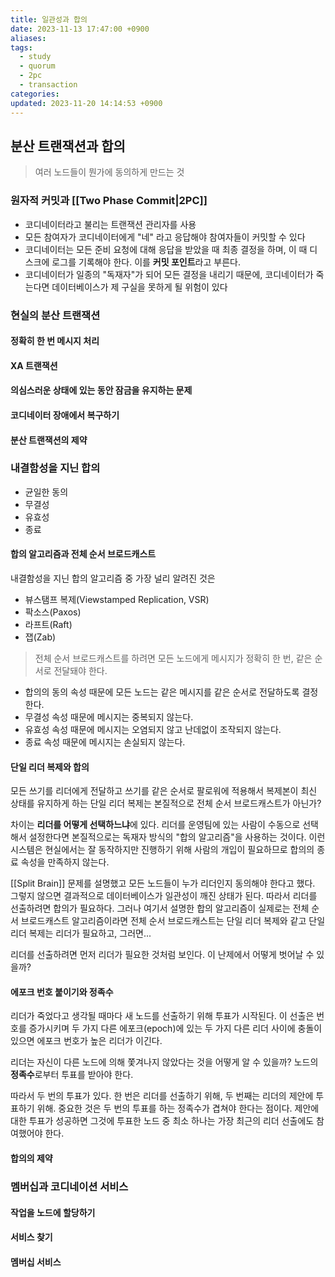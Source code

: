 ```yaml
---
title: 일관성과 합의
date: 2023-11-13 17:47:00 +0900
aliases: 
tags:
  - study
  - quorum
  - 2pc
  - transaction
categories: 
updated: 2023-11-20 14:14:53 +0900
---
```


## 분산 트랜잭션과 합의

> 여러 노드들이 뭔가에 동의하게 만드는 것

### 원자적 커밋과 [[Two Phase Commit|2PC]]

- 코디네이터라고 불리는 트랜잭션 관리자를 사용
- 모든 참여자가 코디네이터에게 "네" 라고 응답해야 참여자들이 커밋할 수 있다
- 코디네이터는 모든 준비 요청에 대해 응답을 받았을 때 최종 결정을 하며, 이 때 디스크에 로그를 기록해야 한다. 이를 **커밋 포인트**라고 부른다.
- 코디네이터가 일종의 "독재자"가 되어 모든 결정을 내리기 때문에, 코디네이터가 죽는다면 데이터베이스가 제 구실을 못하게 될 위험이 있다

### 현실의 분산 트랜잭션

#### 정확히 한 번 메시지 처리

#### XA 트랜잭션

#### 의심스러운 상태에 있는 동안 잠금을 유지하는 문제

#### 코디네이터 장애에서 복구하기

#### 분산 트랜잭션의 제약

### 내결함성을 지닌 합의

- 균일한 동의
- 무결성
- 유효성
- 종료

#### 합의 알고리즘과 전체 순서 브로드캐스트

내결함성을 지닌 합의 알고리즘 중 가장 널리 알려진 것은 

- 뷰스탬프 복제(Viewstamped Replication, VSR)
- 팍소스(Paxos)
- 라프트(Raft)
- 잽(Zab)

> 전체 순서 브로드캐스트를 하려면 모든 노드에게 메시지가 정확히 한 번, 같은 순서로 전달돼야 한다.

- 합의의 동의 속성 때문에 모든 노드는 같은 메시지를 같은 순서로 전달하도록 결정한다.
- 무결성 속성 때문에 메시지는 중복되지 않는다.
- 유효성 속성 때문에 메시지는 오염되지 않고 난데없이 조작되지 않는다.
- 종료 속성 때문에 메시지는 손실되지 않는다.

#### 단일 리더 복제와 합의

모든 쓰기를 리더에게 전달하고 쓰기를 같은 순서로  팔로워에 적용해서 복제본이 최신 상태를 유지하게 하는 단일 리더 복제는 본질적으로 전체 순서 브로드캐스트가 아닌가?

차이는 **리더를 어떻게 선택하느냐**에 있다. 리더를 운영팀에 있는 사람이 수동으로 선택해서 설정한다면 본질적으로는 독재자 방식의 "합의 알고리즘"을 사용하는 것이다. 이런 시스템은 현실에서는 잘 동작하지만 진행하기 위해 사람의 개입이 필요하므로 합의의 종료 속성을 만족하지 않는다.

[[Split Brain]] 문제를 설명했고 모든 노드들이 누가 리더인지 동의해야 한다고 했다. 그렇지 않으면 결과적으로 데이터베이스가 일관성이 깨진 상태가 된다. 따라서 리더를 선출하려면 합의가 필요하다. 그러나 여기서 설명한 합의 알고리즘이 실제로는 전체 순서 브로드캐스트 알고리즘이라면 전체 순서 브로드캐스트는 단일 리더 복제와 같고 단일 리더 복제는 리더가 필요하고, 그러면...

리더를 선출하려면 먼저 리더가 필요한 것처럼 보인다. 이 난제에서 어떻게  벗어날 수 있을까?

#### 에포크 번호 붙이기와 정족수

리더가 죽었다고 생각될 때마다 새 노드를 선출하기 위해 투표가 시작된다. 이 선출은 번호를 증가시키며 두 가지 다른 에포크(epoch)에 있는 두 가지 다른 리더 사이에 충돌이 있으면 에포크 번호가 높은 리더가 이긴다.

리더는 자신이 다른 노드에 의해 쫓겨나지 않았다는 것을 어떻게 알 수 있을까? 노드의 **정족수**로부터 투표를 받아야 한다.

따라서 두 번의 투표가 있다. 한 번은 리더를 선출하기 위해, 두 번째는 리더의 제안에 투표하기 위해. 중요한 것은 두 번의 투표를 하는 정족수가 겹쳐야 한다는 점이다. 제안에 대한 투표가 성공하면 그것에 투표한 노드 중 최소 하나는 가장 최근의 리더 선출에도 참여했어야 한다.

#### 합의의 제약

### 멤버십과 코디네이션 서비스

#### 작업을 노드에 할당하기

#### 서비스 찾기

#### 멤버십 서비스
